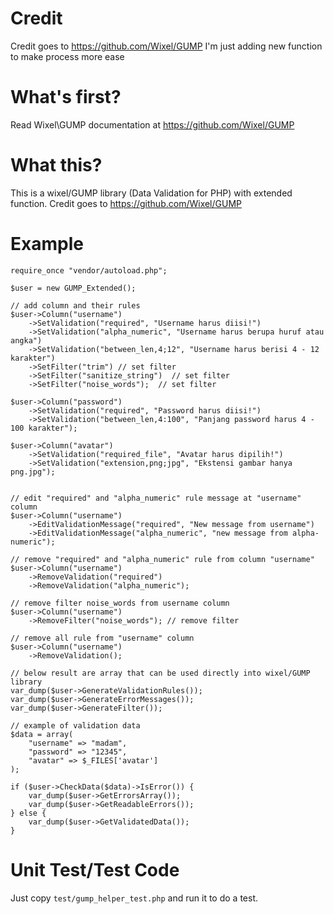 # Credit
Credit goes to https://github.com/Wixel/GUMP I'm just adding new function to make process more ease

# What's first?
Read Wixel\GUMP documentation at https://github.com/Wixel/GUMP

# What this?
This is a wixel/GUMP library (Data Validation for PHP) with extended function.
Credit goes to https://github.com/Wixel/GUMP

# Example
```
require_once "vendor/autoload.php";

$user = new GUMP_Extended();

// add column and their rules
$user->Column("username")
    ->SetValidation("required", "Username harus diisi!")
    ->SetValidation("alpha_numeric", "Username harus berupa huruf atau angka")
    ->SetValidation("between_len,4;12", "Username harus berisi 4 - 12 karakter")
    ->SetFilter("trim") // set filter
    ->SetFilter("sanitize_string")  // set filter
    ->SetFilter("noise_words");  // set filter

$user->Column("password")
    ->SetValidation("required", "Password harus diisi!")
    ->SetValidation("between_len,4:100", "Panjang password harus 4 - 100 karakter");

$user->Column("avatar")
    ->SetValidation("required_file", "Avatar harus dipilih!")
    ->SetValidation("extension,png;jpg", "Ekstensi gambar hanya png.jpg");


// edit "required" and "alpha_numeric" rule message at "username" column
$user->Column("username")
    ->EditValidationMessage("required", "New message from username")
    ->EditValidationMessage("alpha_numeric", "new message from alpha-numeric");

// remove "required" and "alpha_numeric" rule from column "username"
$user->Column("username")
    ->RemoveValidation("required")
    ->RemoveValidation("alpha_numeric");

// remove filter noise_words from username column
$user->Column("username")
    ->RemoveFilter("noise_words"); // remove filter

// remove all rule from "username" column
$user->Column("username")
    ->RemoveValidation();

// below result are array that can be used directly into wixel/GUMP library
var_dump($user->GenerateValidationRules());
var_dump($user->GenerateErrorMessages());
var_dump($user->GenerateFilter());

// example of validation data
$data = array(
    "username" => "madam",
    "password" => "12345",
    "avatar" => $_FILES['avatar']
);

if ($user->CheckData($data)->IsError()) {
    var_dump($user->GetErrorsArray());
    var_dump($user->GetReadableErrors());
} else {
    var_dump($user->GetValidatedData());
}

```

# Unit Test/Test Code
Just copy `test/gump_helper_test.php` and run it to do a test.
